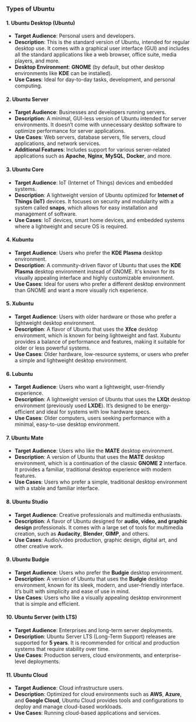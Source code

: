 ### Types of Ubuntu
#### 1. **Ubuntu Desktop** (Ubuntu)
- **Target Audience**: Personal users and developers.
- **Description**: This is the standard version of Ubuntu, intended for regular desktop use. It comes with a graphical user interface (GUI) and includes all the standard applications like a web browser, office suite, media players, and more.
- **Desktop Environment**: **GNOME** (by default, but other desktop environments like **KDE** can be installed).
- **Use Cases**: Ideal for day-to-day tasks, development, and personal computing.
#### 2. **Ubuntu Server**
- **Target Audience**: Businesses and developers running servers.
- **Description**: A minimal, GUI-less version of Ubuntu intended for server environments. It doesn’t come with unnecessary desktop software to optimize performance for server applications.
- **Use Cases**: Web servers, database servers, file servers, cloud applications, and network services.
- **Additional Features**: Includes support for various server-related applications such as **Apache**, **Nginx**, **MySQL**, **Docker**, and more.
#### 3. **Ubuntu Core**
- **Target Audience**: IoT (Internet of Things) devices and embedded systems.
- **Description**: A lightweight version of Ubuntu optimized for **Internet of Things (IoT)** devices. It focuses on security and modularity with a system called **snaps**, which allows for easy installation and management of software.
- **Use Cases**: IoT devices, smart home devices, and embedded systems where a lightweight and secure OS is required.
#### 4. **Kubuntu**
- **Target Audience**: Users who prefer the **KDE Plasma** desktop environment.
- **Description**: A community-driven flavor of Ubuntu that uses the **KDE Plasma** desktop environment instead of GNOME. It's known for its visually appealing interface and highly customizable environment.
- **Use Cases**: Ideal for users who prefer a different desktop environment than GNOME and want a more visually rich experience.
#### 5. **Xubuntu**
- **Target Audience**: Users with older hardware or those who prefer a lightweight desktop environment.
- **Description**: A flavor of Ubuntu that uses the **Xfce** desktop environment, which is known for being lightweight and fast. Xubuntu provides a balance of performance and features, making it suitable for older or less powerful systems.
- **Use Cases**: Older hardware, low-resource systems, or users who prefer a simple and lightweight desktop environment.
#### 6. **Lubuntu**
- **Target Audience**: Users who want a lightweight, user-friendly experience.
- **Description**: A lightweight version of Ubuntu that uses the **LXQt** desktop environment (previously used **LXDE**). It’s designed to be energy-efficient and ideal for systems with low hardware specs.
- **Use Cases**: Older computers, users seeking performance with a minimal, easy-to-use desktop environment.
#### 7. **Ubuntu Mate**
- **Target Audience**: Users who like the **MATE** desktop environment.
- **Description**: A version of Ubuntu that uses the **MATE** desktop environment, which is a continuation of the classic **GNOME 2** interface. It provides a familiar, traditional desktop experience with modern features.
- **Use Cases**: Users who prefer a simple, traditional desktop environment with a stable and familiar interface.
#### 8. **Ubuntu Studio**
- **Target Audience**: Creative professionals and multimedia enthusiasts.
- **Description**: A flavor of Ubuntu designed for **audio, video, and graphic design** professionals. It comes with a large set of tools for multimedia creation, such as **Audacity**, **Blender**, **GIMP**, and others.
- **Use Cases**: Audio/video production, graphic design, digital art, and other creative work.
#### 9. **Ubuntu Budgie**
- **Target Audience**: Users who prefer the **Budgie** desktop environment.
- **Description**: A version of Ubuntu that uses the **Budgie** desktop environment, known for its sleek, modern, and user-friendly interface. It’s built with simplicity and ease of use in mind.
- **Use Cases**: Users who like a visually appealing desktop environment that is simple and efficient.
#### 10. **Ubuntu Server (with LTS)**
- **Target Audience**: Enterprises and long-term server deployments.
- **Description**: Ubuntu Server LTS (Long-Term Support) releases are supported for **5 years**. It is recommended for critical and production systems that require stability over time.
- **Use Cases**: Production servers, cloud environments, and enterprise-level deployments.
#### 11. **Ubuntu Cloud**
- **Target Audience**: Cloud infrastructure users.
- **Description**: Optimized for cloud environments such as **AWS**, **Azure**, and **Google Cloud**, Ubuntu Cloud provides tools and configurations to deploy and manage cloud-based workloads.
- **Use Cases**: Running cloud-based applications and services.